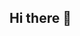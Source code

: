 ## Hi there 👋

<!--
**eric891224/eric891224** is a ✨ _special_ ✨ repository because its `README.md` (this file) appears on your GitHub profile.

Here are some ideas to get you started:

- 🔭 I’m currently working on ...
- 🌱 I’m currently learning ...
- 👯 I’m looking to collaborate on ...
- 🤔 I’m looking for help with ...
- 💬 Ask me about ...
- 📫 How to reach me: ...
- 😄 Pronouns: ...
- ⚡ Fun fact: ...
-->

<!--
[![Eric's GitHub stats](https://github-readme-stats.vercel.app/api?username=eric891224)](https://github.com/anuraghazra/github-readme-stats)
-->
